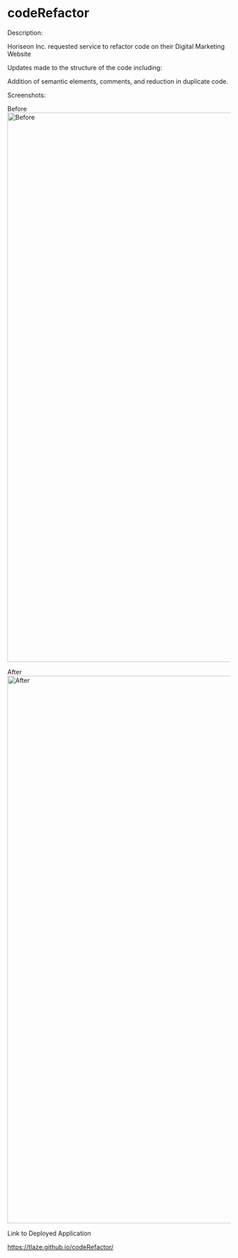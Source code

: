 # codeRefactor

Description:

Horiseon Inc. requested service to refactor code on their Digital Marketing Website

Updates made to the structure of the code including:

Addition of semantic elements, comments, and reduction in duplicate code.

Screenshots:

Before
<img width="1241" alt="Before" src="https://user-images.githubusercontent.com/47471193/132805372-0d360b32-2174-4b3b-a29d-844022d2f097.png">

After
<img width="1237" alt="After" src="https://user-images.githubusercontent.com/47471193/132805388-252d6c69-02db-426f-bb58-f75ea94be0dc.png">


Link to Deployed Application

https://tlaze.github.io/codeRefactor/


